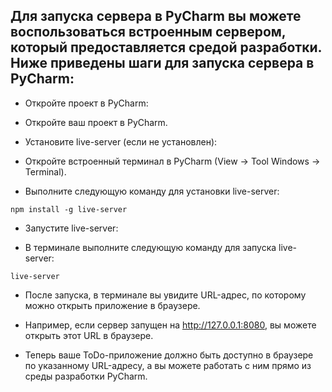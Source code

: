 ## Для запуска сервера в PyCharm вы можете воспользоваться встроенным сервером, который предоставляется средой разработки. Ниже приведены шаги для запуска сервера в PyCharm:

* Откройте проект в PyCharm:

* Откройте ваш проект в PyCharm.
* Установите live-server (если не установлен):

* Откройте встроенный терминал в PyCharm (View -> Tool Windows -> Terminal).

* Выполните следующую команду для установки live-server:

```
npm install -g live-server
```
* Запустите live-server:

* В терминале выполните следующую команду для запуска live-server:

````
live-server
````

* После запуска, в терминале вы увидите URL-адрес, по которому можно открыть приложение в браузере.

* Например, если сервер запущен на http://127.0.0.1:8080, вы можете открыть этот URL в браузере.

* Теперь ваше ToDo-приложение должно быть доступно в браузере по указанному URL-адресу, а вы можете работать с ним прямо из среды разработки PyCharm.